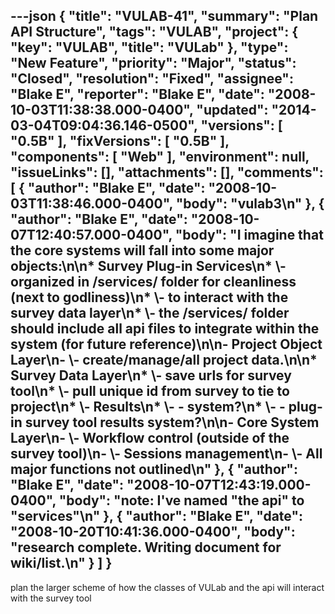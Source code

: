 ---json
{
  "title": "VULAB-41",
  "summary": "Plan API Structure",
  "tags": "VULAB",
  "project": {
    "key": "VULAB",
    "title": "VULab"
  },
  "type": "New Feature",
  "priority": "Major",
  "status": "Closed",
  "resolution": "Fixed",
  "assignee": "Blake E",
  "reporter": "Blake E",
  "date": "2008-10-03T11:38:38.000-0400",
  "updated": "2014-03-04T09:04:36.146-0500",
  "versions": [
    "0.5B"
  ],
  "fixVersions": [
    "0.5B"
  ],
  "components": [
    "Web"
  ],
  "environment": null,
  "issueLinks": [],
  "attachments": [],
  "comments": [
    {
      "author": "Blake E",
      "date": "2008-10-03T11:38:46.000-0400",
      "body": "vulab3\n"
    },
    {
      "author": "Blake E",
      "date": "2008-10-07T12:40:57.000-0400",
      "body": "I imagine that the core systems will fall into some major objects:\n\n* Survey Plug-in Services\n* \\- organized in /services/ folder for cleanliness (next to godliness)\n* \\- to interact with the survey data layer\n* \\- the /services/ folder should include all api files to integrate within the system (for future reference)\n\n- Project Object Layer\n- \\- create/manage/all project data.\n\n* Survey Data Layer\n* \\- save urls for survey tool\n* \\- pull unique id from survey to tie to project\n* \\- Results\n* \\- - system?\n* \\- - plug-in survey tool results system?\n\n- Core System Layer\n- \\- Workflow control (outside of the survey tool)\n- \\- Sessions management\n- \\- All major functions not outlined\n"
    },
    {
      "author": "Blake E",
      "date": "2008-10-07T12:43:19.000-0400",
      "body": "note: I've named \"the api\" to \"services\"\n"
    },
    {
      "author": "Blake E",
      "date": "2008-10-20T10:41:36.000-0400",
      "body": "research complete. Writing document for wiki/list.\n"
    }
  ]
}
---
plan the larger scheme of how the classes of VULab and the api will interact with the survey tool

        